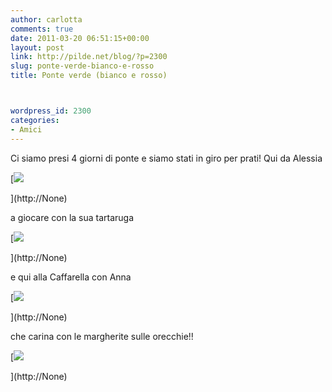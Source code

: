 ```yaml
---
author: carlotta
comments: true
date: 2011-03-20 06:51:15+00:00
layout: post
link: http://pilde.net/blog/?p=2300
slug: ponte-verde-bianco-e-rosso
title: Ponte verde (bianco e rosso)



wordpress_id: 2300
categories:
- Amici
---
```


Ci siamo presi 4 giorni di ponte e siamo stati in giro per prati! Qui da Alessia

[![]({{baseurl}}/uploads/2011/03/pranzo_alessia.jpg)


](http://None)




a giocare con la sua tartaruga

[![]({{baseurl}}/uploads/2011/03/tartaruga_alessia.jpg)


](http://None)




e qui alla Caffarella con Anna

[![]({{baseurl}}/uploads/2011/03/prato.jpg)


](http://None)




che carina con le margherite sulle orecchie!!

[![]({{baseurl}}/uploads/2011/03/anna.jpg)


](http://None)



